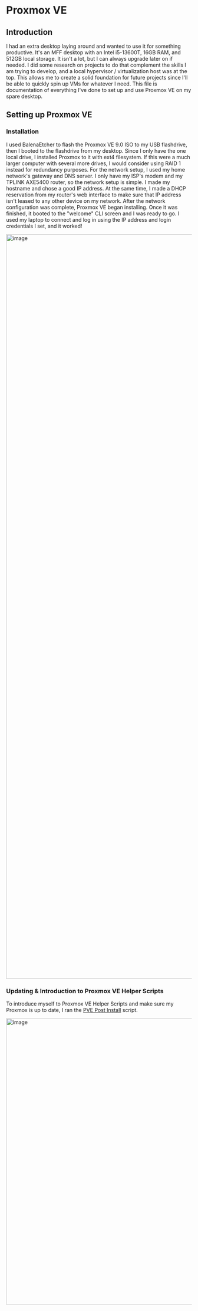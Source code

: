 # **Proxmox VE**

## **Introduction**
I had an extra desktop laying around and wanted to use it for something productive. It's an MFF desktop with an Intel i5-13600T, 16GB RAM, and 512GB local storage. It isn't a lot, but I can always upgrade later on if needed. I did some research on projects to do that complement the skills I am trying to develop, and a local hypervisor / virtualization host was at the top. This allows me to create a solid foundation for future projects since I'll be able to quickly spin up VMs for whatever I need. This file is documentation of everything I've done to set up and use Proxmox VE on my spare desktop.

## **Setting up Proxmox VE**

### **Installation**
I used BalenaEtcher to flash the Proxmox VE 9.0 ISO to my USB flashdrive, then I booted to the flashdrive from my desktop. Since I only have the one local drive, I installed Proxmox to it with ext4 filesystem. If this were a much larger computer with several more drives, I would consider using RAID 1 instead for redundancy purposes.
For the network setup, I used my home network's gateway and DNS server. I only have my ISP's modem and my TPLINK AXE5400 router, so the network setup is simple. I made my hostname and chose a good IP address. At the same time, I made a DHCP reservation from my router's web interface to make sure that IP address isn't leased to any other device on my network.
After the network configuration was complete, Proxmox VE began installing. Once it was finished, it booted to the "welcome" CLI screen and I was ready to go. I used my laptop to connect and log in using the IP address and login credentials I set, and it worked!

<img width="3820" height="2020" alt="image" src="https://github.com/user-attachments/assets/938a0fbc-f1a4-40b0-b8b1-f32c209c1871" />

### **Updating & Introduction to Proxmox VE Helper Scripts**
To introduce myself to Proxmox VE Helper Scripts and make sure my Proxmox is up to date, I ran the [PVE Post Install](https://community-scripts.github.io/ProxmoxVE/scripts?id=post-pve-install) script. 

<img width="2202" height="777" alt="image" src="https://github.com/user-attachments/assets/55e90f8b-a6b1-4d17-a486-04ba56b344cc" />
